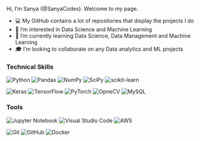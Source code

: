 Hi, I’m Sanya (@SanyaCodes). Welcome to my page.

- 💻 My GitHub contains a lot of repositories that display the projects I do
- 👀 I’m interested in Data Science and Machine Learning
- 🌱 I’m currently learning Data Science, Data Management and Machine Learning
- 🎓 I’m looking to collaborate on any Data analytics and ML projects

<!---
SanyaCodes/SanyaCodes is a ✨ special ✨ repository because its `README.md` (this file) appears on your GitHub profile.
You can click the Preview link to take a look at your changes.
--->

### Technical Skills

![Python](https://img.shields.io/badge/Python-%2399C9EF?style=for-the-badge&logo=python)
![Pandas](https://img.shields.io/badge/pandas-%234CA9F3.svg?style=for-the-badge&logo=pandas&logoColor=white)
![NumPy](https://img.shields.io/badge/numpy-%23198BE7.svg?style=for-the-badge&logo=numpy&logoColor=white)
![SciPy](https://img.shields.io/badge/SciPy-%23074375.svg?style=for-the-badge&logo=scipy&logoColor=%white)
![scikit-learn](https://img.shields.io/badge/scikit--learn-%23042C4D.svg?style=for-the-badge&logo=scikit-learn&logoColor=white)


![Keras](https://img.shields.io/badge/Keras-%23042C4D.svg?style=for-the-badge&logo=Keras&logoColor=white)
![TensorFlow](https://img.shields.io/badge/TensorFlow-%23074375.svg?style=for-the-badge&logo=TensorFlow&logoColor=white)
![PyTorch](https://img.shields.io/badge/PyTorch-%23198BE7.svg?style=for-the-badge&logo=PyTorch&logoColor=white)
![OpneCV](https://img.shields.io/badge/OpenCV-%234CA9F3?style=for-the-badge&logo=OpenCV&logoColor=white)
![MySQL](https://img.shields.io/badge/mysql-%2399C9EF.svg?style=for-the-badge&logo=mysql&logoColor=white)


### Tools

![Jupyter Notebook](https://img.shields.io/badge/jupyter-%23D179A1.svg?style=for-the-badge&logo=jupyter&logoColor=white)
![Visual Studio Code](https://img.shields.io/badge/VisualStudioCode-%23BB5A86.svg?style=for-the-badge&logo=visual-studio-code&logoColor=white)
![AWS](https://img.shields.io/badge/AWS-%23902F5B.svg?style=for-the-badge&logo=amazon-aws&logoColor=white)

![Git](https://img.shields.io/badge/git-%23902F5B.svg?style=for-the-badge&logo=git&logoColor=white)
![GitHub](https://img.shields.io/badge/github-%23BB5A86.svg?style=for-the-badge&logo=github&logoColor=white)
![Docker](https://img.shields.io/badge/docker-%23D179A1.svg?style=for-the-badge&logo=docker&logoColor=white)



